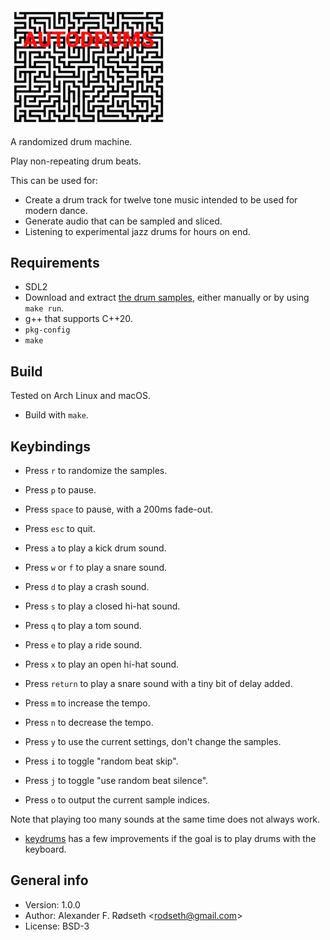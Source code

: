 <img alt="autodrums" width="250" src="img/keybindings.png">

A randomized drum machine.

Play non-repeating drum beats.

This can be used for:

* Create a drum track for twelve tone music intended to be used for modern dance.
* Generate audio that can be sampled and sliced.
* Listening to experimental jazz drums for hours on end.

## Requirements

* SDL2
* Download and extract [the drum samples](http://cdn.mos.musicradar.com/audio/samples/musicradar-drum-samples.zip), either manually or by using `make run`.
* g++ that supports C++20.
* `pkg-config`
* `make`

## Build

Tested on Arch Linux and macOS.

* Build with `make`.

## Keybindings

* Press `r` to randomize the samples.
* Press `p` to pause.
* Press `space` to pause, with a 200ms fade-out.
* Press `esc` to quit.

* Press `a` to play a kick drum sound.
* Press `w` or `f` to play a snare sound.
* Press `d` to play a crash sound.
* Press `s` to play a closed hi-hat sound.
* Press `q` to play a tom sound.
* Press `e` to play a ride sound.
* Press `x` to play an open hi-hat sound.
* Press `return` to play a snare sound with a tiny bit of delay added.

* Press `m` to increase the tempo.
* Press `n` to decrease the tempo.

* Press `y` to use the current settings, don't change the samples.
* Press `i` to toggle "random beat skip".
* Press `j` to toggle "use random beat silence".

* Press `o` to output the current sample indices.

Note that playing too many sounds at the same time does not always work.

* [keydrums](https://github.com/xyproto/keydrums) has a few improvements if the goal is to play drums with the keyboard.

## General info

* Version: 1.0.0
* Author: Alexander F. Rødseth &lt;rodseth@gmail.com&gt;
* License: BSD-3
